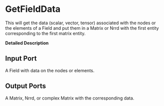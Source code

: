 # GetFieldData

This will get the data (scalar, vector, tensor) associated with the nodes or the elements of a Field and put them in a Matrix or Nrrd with the first entity corresponding to the first matrix entity.

**Detailed Description**

## Input Port

A Field with data on the nodes or elements.

## Output Ports

A Matrix, Nrrd, or complex Matrix with the corresponding data.
